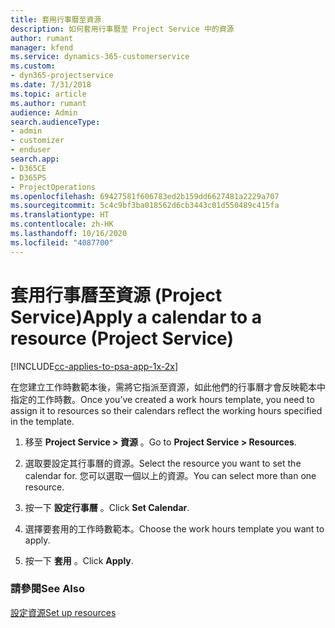 ```yaml
---
title: 套用行事曆至資源
description: 如何套用行事曆至 Project Service 中的資源
author: rumant
manager: kfend
ms.service: dynamics-365-customerservice
ms.custom:
- dyn365-projectservice
ms.date: 7/31/2018
ms.topic: article
ms.author: rumant
audience: Admin
search.audienceType:
- admin
- customizer
- enduser
search.app:
- D365CE
- D365PS
- ProjectOperations
ms.openlocfilehash: 69427581f606783ed2b159dd6627481a2229a707
ms.sourcegitcommit: 5c4c9bf3ba018562d6cb3443c01d550489c415fa
ms.translationtype: HT
ms.contentlocale: zh-HK
ms.lasthandoff: 10/16/2020
ms.locfileid: "4087700"
---
```

# <a name="apply-a-calendar-to-a-resource-project-service"></a><span data-ttu-id="baa1a-103">套用行事曆至資源 (Project Service)</span><span class="sxs-lookup"><span data-stu-id="baa1a-103">Apply a calendar to a resource (Project Service)</span></span>

[!INCLUDE[cc-applies-to-psa-app-1x-2x](../includes/cc-applies-to-psa-app-1x-2x.md)]

<span data-ttu-id="baa1a-104">在您建立工作時數範本後，需將它指派至資源，如此他們的行事曆才會反映範本中指定的工作時數。</span><span class="sxs-lookup"><span data-stu-id="baa1a-104">Once you’ve created a work hours template, you need to assign it to resources so their calendars reflect the working hours specified in the template.</span></span>  
  
1.  <span data-ttu-id="baa1a-105">移至 **Project Service > 資源** 。</span><span class="sxs-lookup"><span data-stu-id="baa1a-105">Go to **Project Service > Resources**.</span></span>  
  
2.  <span data-ttu-id="baa1a-106">選取要設定其行事曆的資源。</span><span class="sxs-lookup"><span data-stu-id="baa1a-106">Select the resource you want to set the calendar for.</span></span> <span data-ttu-id="baa1a-107">您可以選取一個以上的資源。</span><span class="sxs-lookup"><span data-stu-id="baa1a-107">You can select more than one resource.</span></span>  
  
3.  <span data-ttu-id="baa1a-108">按一下 **設定行事曆** 。</span><span class="sxs-lookup"><span data-stu-id="baa1a-108">Click **Set Calendar**.</span></span>  
  
4.  <span data-ttu-id="baa1a-109">選擇要套用的工作時數範本。</span><span class="sxs-lookup"><span data-stu-id="baa1a-109">Choose the work hours template you want to apply.</span></span>  
  
5.  <span data-ttu-id="baa1a-110">按一下 **套用** 。</span><span class="sxs-lookup"><span data-stu-id="baa1a-110">Click **Apply**.</span></span>  
  
### <a name="see-also"></a><span data-ttu-id="baa1a-111">請參閱</span><span class="sxs-lookup"><span data-stu-id="baa1a-111">See Also</span></span>  
 [<span data-ttu-id="baa1a-112">設定資源</span><span class="sxs-lookup"><span data-stu-id="baa1a-112">Set up resources</span></span>](../psa/set-up-resources.md)
